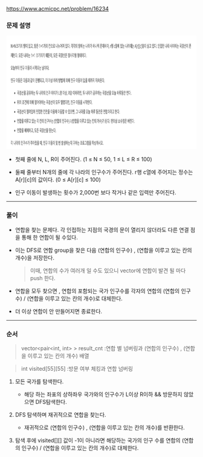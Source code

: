 https://www.acmicpc.net/problem/16234

### 문제 설명

<img src="./img2.png" width="800" height="300">

- 첫째 줄에 N, L, R이 주어진다. (1 ≤ N ≤ 50, 1 ≤ L ≤ R ≤ 100)

- 둘째 줄부터 N개의 줄에 각 나라의 인구수가 주어진다. r행 c열에 주어지는 정수는 A[r][c]의 값이다. (0 ≤ A[r][c] ≤ 100)

- 인구 이동이 발생하는 횟수가 2,000번 보다 작거나 같은 입력만 주어진다.

---

### 풀이

- 연합을 찾는 문제다. 각 인접하는 지점의 국경의 문이 열리지 않더라도 다른 연결 점을 통해 한 연합이 될 수있다.

- 이는 DFS로 연합 group을 찾은 다음 (연합의 인구수) , (연합을 이루고 있는 칸의 개수)을 저장한다.

  > 이때, 연합의 수가 여러개 일 수도 있으니 vector에 연합이 발견 될 마다 push 한다.

- 연합을 모두 찾으면 , 연합의 포함되는 국가 인구수를 각자의 연합의 (연합의 인구수) / (연합을 이루고 있는 칸의 개수)로 대체한다.

- 더 이상 연합이 안 만들어지면 종료한다.

---

### 순서

> vector<pair<int, int> > result_cnt :연합 별 넘버링과 (연합의 인구수) , (연합을 이루고 있는 칸의 개수) 배열

> int visited[55][55] :방문 여부 체킹과 연합 넘버링

1. 모든 국가를 탐색한다.

   - 해당 하는 좌표의 상하좌우 국가와의 인구수가 L이상 R이하 && 방문하지 않았으면 DFS탐색한다.

2. DFS 탐색하며 재귀적으로 연합을 찾는다.

   - 재귀적으로 (연합의 인구수) , (연합을 이루고 있는 칸의 개수)를 반환한다.

3. 탐색 후에 visited[][] 값이 -1이 아니라면 해당하는 국가의 인구 수를 연합의 (연합의 인구수) / (연합을 이루고 있는 칸의 개수)로 대체한다.

